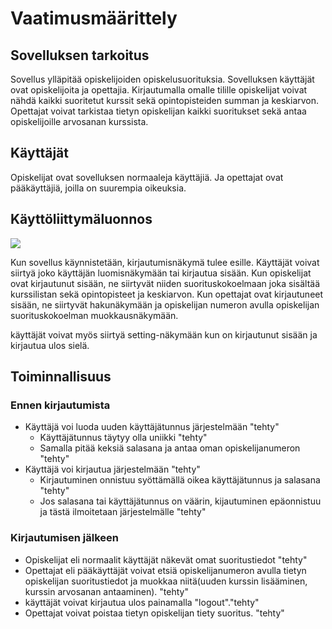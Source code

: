 # Vaatimusmäärittely

## Sovelluksen tarkoitus

Sovellus ylläpitää opiskelijoiden opiskelusuorituksia. Sovelluksen käyttäjät ovat opiskelijoita ja opettajia. 
Kirjautumalla omalle tilille opiskelijat voivat nähdä kaikki suoritetut kurssit sekä opintopisteiden summan ja keskiarvon. 
Opettajat voivat tarkistaa tietyn opiskelijan kaikki suoritukset sekä antaa opiskelijoille arvosanan kurssista.

## Käyttäjät

Opiskelijat ovat sovelluksen normaaleja käyttäjiä. Ja opettajat ovat pääkäyttäjiä, joilla on suurempia oikeuksia. 

## Käyttöliittymäluonnos

![](file:///home/shao/Pictures/Kuvakaappaukset/Kuvakaappaus%20-%202023-05-12%2020-09-25.png)

Kun sovellus käynnistetään, kirjautumisnäkymä tulee esille. Käyttäjät voivat siirtyä joko käyttäjän luomisnäkymään 
tai kirjautua sisään. Kun opiskelijat ovat kirjautunut sisään, ne siirtyvät niiden suorituskokoelmaan joka sisältää
kurssilistan sekä opintopisteet ja keskiarvon. Kun opettajat ovat kirjautuneet sisään, ne siirtyvät hakunäkymään ja
opiskelijan numeron avulla opiskelijan suorituskokoelman muokkausnäkymään. 

käyttäjät voivat myös siirtyä setting-näkymään kun on kirjautunut sisään ja kirjautua ulos sielä. 
 
## Toiminnallisuus

### Ennen kirjautumista

- Käyttäjä voi luoda uuden käyttäjätunnus järjestelmään "tehty"
  - Käyttäjätunnus täytyy olla uniikki   "tehty"
  - Samalla pitää keksiä salasana ja antaa oman opiskelijanumeron "tehty"
- Käyttäjä voi kirjautua järjestelmään "tehty"
  - Kirjautuminen onnistuu syöttämällä oikea käyttäjätunnus ja salasana "tehty" 
  - Jos salasana tai käyttäjätunnus on väärin, kijautuminen epäonnistuu ja tästä ilmoitetaan järjestelmälle "tehty"

### Kirjautumisen jälkeen

- Opiskelijat eli normaalit käyttäjät näkevät omat suoritustiedot "tehty" 
- Opettajat eli pääkäyttäjät voivat etsiä opiskelijanumeron avulla tietyn opiskelijan suoritustiedot ja muokkaa 
  niitä(uuden kurssin lisääminen, kurssin arvosanan antaaminen). "tehty" 
- käyttäjät voivat kirjautua ulos painamalla  "logout"."tehty" 
- Opettajat voivat poistaa tietyn opiskelijan tiety suoritus. "tehty"
